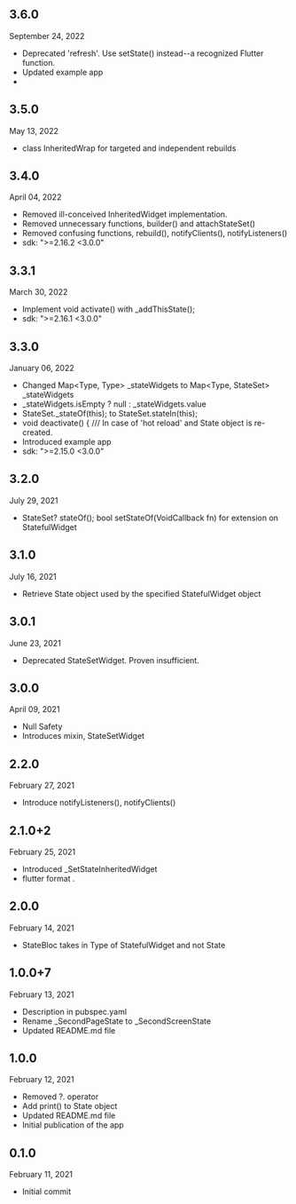 
## 3.6.0
 September 24, 2022
- Deprecated 'refresh'. Use setState() instead--a recognized Flutter function.
- Updated example app
- 
## 3.5.0
 May 13, 2022
- class InheritedWrap for targeted and independent rebuilds 

## 3.4.0
 April 04, 2022
- Removed ill-conceived InheritedWidget implementation.
- Removed unnecessary functions, builder() and attachStateSet()
- Removed confusing functions, rebuild(), notifyClients(), notifyListeners()
- sdk: ">=2.16.2 <3.0.0"

## 3.3.1
 March 30, 2022
- Implement void activate() with _addThisState();
- sdk: ">=2.16.1 <3.0.0"

## 3.3.0
 January 06, 2022
- Changed  Map<Type, Type> _stateWidgets to Map<Type, StateSet> _stateWidgets
- _stateWidgets.isEmpty ? null : _stateWidgets.value
- StateSet._stateOf(this); to StateSet.stateIn(this);
- void deactivate() { /// In case of 'hot reload' and State object is re-created.
- Introduced example app
- sdk: ">=2.15.0 <3.0.0"

## 3.2.0
 July 29, 2021
- StateSet? stateOf(); bool setStateOf(VoidCallback fn) for extension on StatefulWidget

## 3.1.0
 July 16, 2021
- Retrieve State object used by the specified StatefulWidget object

## 3.0.1
 June 23, 2021
- Deprecated StateSetWidget. Proven insufficient.

## 3.0.0
 April 09, 2021
- Null Safety
- Introduces mixin, StateSetWidget

## 2.2.0
 February 27, 2021
- Introduce notifyListeners(), notifyClients()

## 2.1.0+2
 February 25, 2021
- Introduced _SetStateInheritedWidget
- flutter format .

## 2.0.0
 February 14, 2021
- StateBloc takes in Type of StatefulWidget and not State

## 1.0.0+7
 February 13, 2021
- Description in pubspec.yaml
- Rename _SecondPageState to _SecondScreenState
- Updated README.md file

## 1.0.0
 February 12, 2021
- Removed ?. operator
- Add print() to State object
- Updated README.md file
- Initial publication of the app

## 0.1.0
 February 11, 2021
- Initial commit